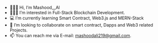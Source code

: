 - 🧑🏻‍💼 Hi, I’m Mashood__Al
- 🧑🏻‍💻 I’m interested in Full-Stack Blockchain Development. 
- 💻 I’m currently learning Smart Contract, Web3.js and MERN-Stack
- 👥 I’m looking to collaborate on smart contract, Dapps and Web3 related Projects.
- 📫 You can reach me via E-mail: mashoodali219@gmail.com.
